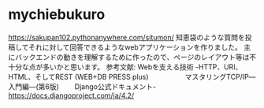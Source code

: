 # mychiebukuro
https://sakupan102.pythonanywhere.com/situmon/
知恵袋のような質問を投稿してそれに対して回答できるようなwebアプリケーションを作りました。
主にバックエンドの動きを理解するために作ったので、ページのレイアウト等は不十分な点が多いかと思います。
参考文献: Webを支える技術 -HTTP、URI、HTML、そしてREST (WEB+DB PRESS plus)
　　　　　マスタリングTCP/IP―入門編―(第6版) 
     　　Django公式ドキュメント-https://docs.djangoproject.com/ja/4.2/

